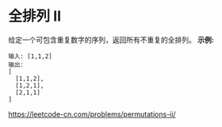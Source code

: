 # 全排列 II

给定一个可包含重复数字的序列，返回所有不重复的全排列。
**示例:**
```
输入: [1,1,2]
输出:
[
  [1,1,2],
  [1,2,1],
  [2,1,1]
]
```
https://leetcode-cn.com/problems/permutations-ii/
